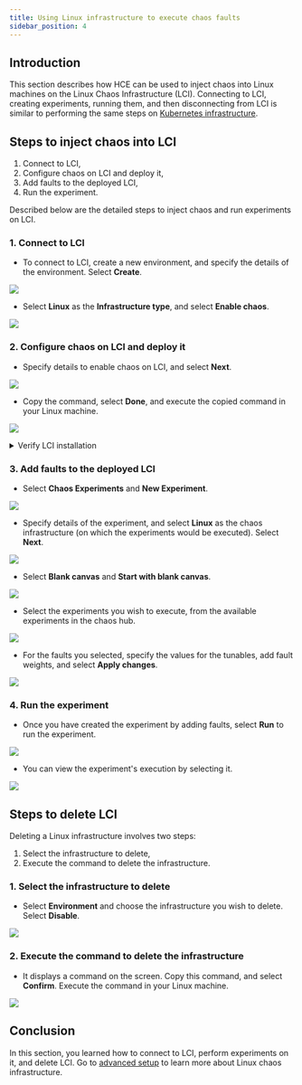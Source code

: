 ```yaml
---
title: Using Linux infrastructure to execute chaos faults
sidebar_position: 4
---
```

## Introduction
This section describes how HCE can be used to inject chaos into Linux machines on the Linux Chaos Infrastructure (LCI). Connecting to LCI, creating experiments, running them, and then disconnecting from LCI is similar to performing the same steps on [Kubernetes infrastructure](./connect-chaos-infrastructures).

## Steps to inject chaos into LCI
1. Connect to LCI,
2. Configure chaos on LCI and deploy it,
3. Add faults to the deployed LCI,
4. Run the experiment.

Described below are the detailed steps to inject chaos and run experiments on LCI.
### 1. Connect to LCI
* To connect to LCI, create a new environment, and specify the details of the environment. Select **Create**.

![](./static/linux-user-guide/1.new-env.png)

* Select **Linux** as the **Infrastructure type**, and select **Enable chaos**.

![](./static/linux-user-guide/2.select-linux.png)

### 2. Configure chaos on LCI and deploy it
* Specify details to enable chaos on LCI, and select **Next**.

![](./static/linux-user-guide/3.configure-chaos.png)

* Copy the command, select **Done**, and execute the copied command in your Linux machine.

![](./static/linux-user-guide/4.deploy-infra.png)

<details>
	<summary> Verify LCI installation </summary>
To verify that the infrastructure has been created, click **Environments**.

![](./static/linux-user-guide/5.verify-infra-created.png)
</details>

### 3. Add faults to the deployed LCI
* Select **Chaos Experiments** and **New Experiment**.

![](./static/linux-user-guide/6.new-experiment.png)

* Specify details of the experiment, and select **Linux** as the chaos infrastructure (on which the experiments would be executed). Select **Next**.

![](./static/linux-user-guide/7.add-exp-details.png)

* Select **Blank canvas** and **Start with blank canvas**.

![](./static/linux-user-guide/8.add-exp.png)

* Select the experiments you wish to execute, from the available experiments in the chaos hub.

![](./static/linux-user-guide/8.1.select-faults.png)

* For the faults you selected, specify the values for the tunables, add fault weights, and select **Apply changes**.  

![](./static/linux-user-guide/9.tunables.png)

### 4. Run the experiment
* Once you have created the experiment by adding faults, select **Run** to run the experiment.

![](./static/linux-user-guide/10.exp-steps.png)

* You can view the experiment's execution by selecting it.

![](./static/linux-user-guide/11.exp-execution.png)

## Steps to delete LCI
Deleting a Linux infrastructure involves two steps:
1. Select the infrastructure to delete,
2. Execute the command to delete the infrastructure.

### 1. Select the infrastructure to delete
* Select **Environment** and choose the infrastructure you wish to delete. Select **Disable**.

![](./static/linux-user-guide/12.delete-infra.png)

### 2. Execute the command to delete the infrastructure
* It displays a command on the screen. Copy this command, and select **Confirm**. Execute the command in your Linux machine. 

![](./static/linux-user-guide/13.execute-command.png)


## Conclusion
In this section, you learned how to connect to LCI, perform experiments on it, and delete LCI. Go to [advanced setup](./linux-chaos-infrastructure-advanced-management) to learn more about Linux chaos infrastructure.
